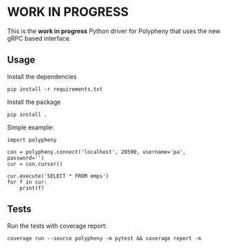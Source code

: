 WORK IN PROGRESS
================

This is the **work in progress** Python driver for Polypheny that uses the new
gRPC based interface.

## Usage

Install the dependencies
```
pip install -r requirements.txt
```

Install the package
```
pip install .
```

Simple example:

```python3
import polypheny

con = polypheny.connect('localhost', 20590, username='pa', password='')
cur = con.cursor()

cur.execute('SELECT * FROM emps')
for f in cur:
	print(f)
```

## Tests
Run the tests with coverage report:
```
coverage run --source polypheny -m pytest && coverage report -m
```